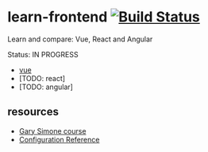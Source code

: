 # learn-frontend [![Build Status](https://travis-ci.org/daggerok/learn-frontend.svg?branch=master)](https://travis-ci.org/daggerok/learn-frontend)
Learn and compare: Vue, React and Angular

Status: IN PROGRESS

* [vue](vue-app)
* [TODO: react]
* [TODO: angular]

## resources

* [Gary Simone course](https://coursetro.com/courses/14)
* [Configuration Reference](https://cli.vuejs.org/config/)
